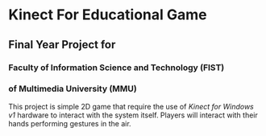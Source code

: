 # Kinect For Educational Game
## Final Year Project for
### Faculty of Information Science and Technology (FIST)
### of Multimedia University (MMU)

This project is simple 2D game that require the use of _Kinect for Windows v1_ hardware to interact with the system itself.
Players will interact with their hands performing gestures in the air.